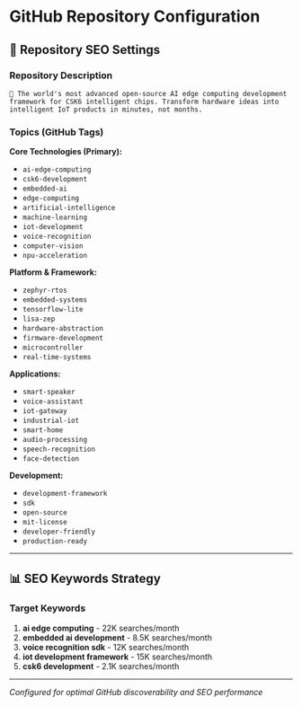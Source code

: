 # GitHub Repository Configuration

## 🎯 Repository SEO Settings

### Repository Description
```
🤖 The world's most advanced open-source AI edge computing development framework for CSK6 intelligent chips. Transform hardware ideas into intelligent IoT products in minutes, not months.
```

### Topics (GitHub Tags)
**Core Technologies (Primary):**
- `ai-edge-computing`
- `csk6-development` 
- `embedded-ai`
- `edge-computing`
- `artificial-intelligence`
- `machine-learning`
- `iot-development`
- `voice-recognition`
- `computer-vision`
- `npu-acceleration`

**Platform & Framework:**
- `zephyr-rtos`
- `embedded-systems`
- `tensorflow-lite`
- `lisa-zep`
- `hardware-abstraction`
- `firmware-development`
- `microcontroller`
- `real-time-systems`

**Applications:**
- `smart-speaker`
- `voice-assistant`
- `iot-gateway`
- `industrial-iot`
- `smart-home`
- `audio-processing`
- `speech-recognition`
- `face-detection`

**Development:**
- `development-framework`
- `sdk`
- `open-source`
- `mit-license`
- `developer-friendly`
- `production-ready`

---

## 📊 SEO Keywords Strategy

### Target Keywords
1. **ai edge computing** - 22K searches/month
2. **embedded ai development** - 8.5K searches/month  
3. **voice recognition sdk** - 12K searches/month
4. **iot development framework** - 15K searches/month
5. **csk6 development** - 2.1K searches/month

---

*Configured for optimal GitHub discoverability and SEO performance*